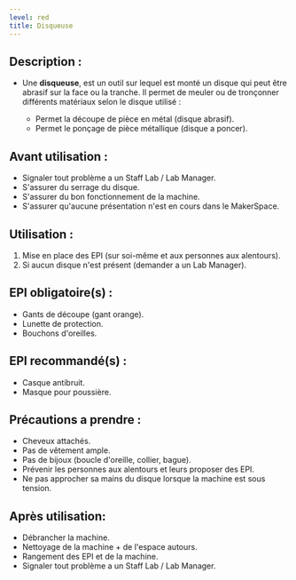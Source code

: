 ```yaml
---
level: red
title: Disqueuse
---
```



## Description : 

- Une **disqueuse**,  est un outil sur lequel est monté un disque qui peut être abrasif sur la face ou la tranche.
  Il permet de meuler ou de tronçonner différents matériaux selon le disque utilisé  :

    - Permet la découpe de pièce en métal (disque abrasif).
    - Permet le ponçage de pièce métallique (disque a poncer).


## Avant utilisation : 

- Signaler tout problème a un Staff Lab / Lab Manager.
- S'assurer du serrage du disque.
- S'assurer du bon fonctionnement de la machine.
- S'assurer qu'aucune présentation n'est en cours dans le MakerSpace.

## Utilisation : 

1. Mise en place des EPI (sur soi-même et aux personnes aux alentours). 
2. Si  aucun disque n'est présent (demander a un Lab Manager). 

## EPI obligatoire(s) : 

- Gants de découpe (gant orange).
- Lunette de protection.
- Bouchons d'oreilles.

## EPI recommandé(s) : 

 - Casque antibruit.
 - Masque pour poussière.

## Précautions a prendre : 

- Cheveux attachés.
- Pas de vêtement ample.
- Pas de bijoux (boucle d'oreille, collier, bague).
- Prévenir les personnes aux alentours et leurs proposer des EPI.
- Ne pas approcher sa mains du disque lorsque la machine est sous tension.

## Après utilisation: 

- Débrancher la machine.
- Nettoyage de la machine + de l'espace autours.
- Rangement des EPI et de la machine.
- Signaler tout problème a un Staff Lab / Lab Manager.
